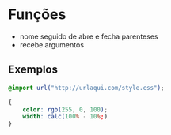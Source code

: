 # Funções

* nome seguido de abre e fecha parenteses 
* recebe argumentos

## Exemplos

```css
@import url("http://urlaqui.com/style.css");

{
    color: rgb(255, 0, 100);
    width: calc(100% - 10%;)
}
```